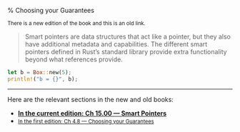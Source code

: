 % Choosing your Guarantees

<small>There is a new edition of the book and this is an old link.</small>

> Smart pointers are data structures that act like a pointer, but they also have additional metadata and capabilities.
> The different smart pointers defined in Rust’s standard library provide extra functionality beyond what references provide.

```rust
let b = Box::new(5);
println!("b = {}", b);
```

---

Here are the relevant sections in the new and old books:

* **[In the current edition: Ch 15.00 — Smart Pointers][2]**
* <small>[In the first edition: Ch 4.8 — Choosing your Guarantees][1]</small>


[1]: https://doc.rust-lang.org/1.30.0/book/first-edition/choosing-your-guarantees.html
[2]: ch15-00-smart-pointers.html
